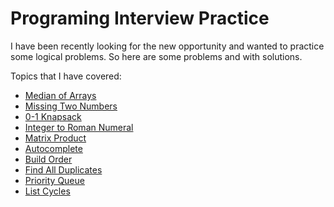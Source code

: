 # Programing Interview Practice
I have been recently looking for the new opportunity and wanted to practice some logical problems. So here are some problems and with solutions.

Topics that I have covered:

- [Median of Arrays][1]
- [Missing Two Numbers][2]
- [0-1 Knapsack][3]
- [Integer to Roman Numeral][4]
- [Matrix Product][5]
- [Autocomplete][6]
- [Build Order][7]
- [Find All Duplicates][8]
- [Priority Queue][9]
- [List Cycles][10]

[1]: Median/Readme.md
[2]: MissingTwoNumbers/readme.md
[3]: Knapsack/readme.md
[4]: RomanNumeral/readme.md
[5]: MatrixProduct/readme.md
[6]: Autocomplete/readme.md
[7]: BuildOrder/readme.md
[8]: FindDuplicates/readme.md
[9]: PriorityQueue/readme.md
[10]: ListCycles/readme.md